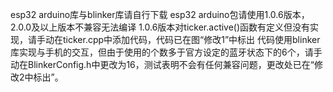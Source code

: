 esp32 arduino库与blinker库请自行下载
esp32 arduino包请使用1.0.6版本，2.0.0及以上版本不兼容无法编译
1.0.6版本对ticker.active()函数有定义但没有实现，请手动在ticker.cpp中添加代码，代码已在图“修改1”中标出
代码使用blinker库实现与手机的交互，但由于使用的个数多于官方设定的蓝牙状态下的6个，请手动在BlinkerConfig.h中更改为16，测试表明不会有任何兼容问题，更改处已在“修改2中标出”。
